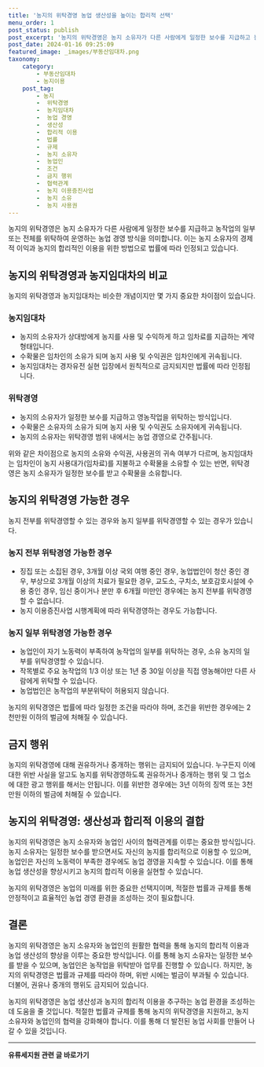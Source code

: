 ```yaml
---
title: '농지의 위탁경영 농업 생산성을 높이는 합리적 선택'
menu_order: 1
post_status: publish
post_excerpt: '농지의 위탁경영은 농지 소유자가 다른 사람에게 일정한 보수를 지급하고 농작업의 일부 또는 전체를 위탁하여 운영하는 농업 경영 방식을 의미합니다. 이는 농지 소유자의 경제적 이익과 농지의 합리적인 이용을 위한 방법으로 법률에 따라 인정되고 있습니다.'
post_date: 2024-01-16 09:25:09
featured_image: _images/부동산임대차.png
taxonomy:
    category:
        - 부동산임대차
        - 농지이용
    post_tag:
        - 농지
        -  위탁경영
        -  농지임대차
        -  농업 경영
        -  생산성
        -  합리적 이용
        -  법률
        -  규제
        -  농지 소유자
        -  농업인
        -  조건
        -  금지 행위
        -  협력관계
        -  농지 이용증진사업
        -  농지 소유
        -  농지 사용권
---
```



농지의 위탁경영은 농지 소유자가 다른 사람에게 일정한 보수를 지급하고 농작업의 일부 또는 전체를 위탁하여 운영하는 농업 경영 방식을 의미합니다. 이는 농지 소유자의 경제적 이익과 농지의 합리적인 이용을 위한 방법으로 법률에 따라 인정되고 있습니다.

## 농지의 위탁경영과 농지임대차의 비교

농지의 위탁경영과 농지임대차는 비슷한 개념이지만 몇 가지 중요한 차이점이 있습니다.

### 농지임대차

- 농지의 소유자가 상대방에게 농지를 사용 및 수익하게 하고 임차료를 지급하는 계약 형태입니다.
- 수확물은 임차인의 소유가 되며 농지 사용 및 수익권은 임차인에게 귀속됩니다.
- 농지임대차는 경자유전 실현 입장에서 원칙적으로 금지되지만 법률에 따라 인정됩니다.

### 위탁경영

- 농지의 소유자가 일정한 보수를 지급하고 영농작업을 위탁하는 방식입니다.
- 수확물은 소유자의 소유가 되며 농지 사용 및 수익권도 소유자에게 귀속됩니다.
- 농지의 소유자는 위탁경영 범위 내에서는 농업 경영으로 간주됩니다.

위와 같은 차이점으로 농지의 소유와 수익권, 사용권의 귀속 여부가 다르며, 농지임대차는 임차인이 농지 사용대가(임차료)를 지불하고 수확물을 소유할 수 있는 반면, 위탁경영은 농지 소유자가 일정한 보수를 받고 수확물을 소유합니다. 

## 농지의 위탁경영 가능한 경우

농지 전부를 위탁경영할 수 있는 경우와 농지 일부를 위탁경영할 수 있는 경우가 있습니다.

### 농지 전부 위탁경영 가능한 경우

- 징집 또는 소집된 경우, 3개월 이상 국외 여행 중인 경우, 농업법인이 청산 중인 경우, 부상으로 3개월 이상의 치료가 필요한 경우, 교도소, 구치소, 보호감호시설에 수용 중인 경우, 임신 중이거나 분만 후 6개월 미만인 경우에는 농지 전부를 위탁경영할 수 없습니다.
- 농지 이용증진사업 시행계획에 따라 위탁경영하는 경우도 가능합니다.

### 농지 일부 위탁경영 가능한 경우

- 농업인이 자기 노동력이 부족하여 농작업의 일부를 위탁하는 경우, 소유 농지의 일부를 위탁경영할 수 있습니다.
- 작목별로 주요 농작업의 1/3 이상 또는 1년 중 30일 이상을 직접 영농해야만 다른 사람에게 위탁할 수 있습니다.
- 농업법인은 농작업의 부분위탁이 허용되지 않습니다.

농지의 위탁경영은 법률에 따라 일정한 조건을 따라야 하며, 조건을 위반한 경우에는 2천만원 이하의 벌금에 처해질 수 있습니다.

## 금지 행위

농지의 위탁경영에 대해 권유하거나 중개하는 행위는 금지되어 있습니다. 누구든지 이에 대한 위반 사실을 알고도 농지를 위탁경영하도록 권유하거나 중개하는 행위 및 그 업소에 대한 광고 행위를 해서는 안됩니다. 이를 위반한 경우에는 3년 이하의 징역 또는 3천만원 이하의 벌금에 처해질 수 있습니다.

## 농지의 위탁경영: 생산성과 합리적 이용의 결합

농지의 위탁경영은 농지 소유자와 농업인 사이의 협력관계를 이루는 중요한 방식입니다. 농지 소유자는 일정한 보수를 받으면서도 자신의 농지를 합리적으로 이용할 수 있으며, 농업인은 자신의 노동력이 부족한 경우에도 농업 경영을 지속할 수 있습니다. 이를 통해 농업 생산성을 향상시키고 농지의 합리적 이용을 실현할 수 있습니다.

농지의 위탁경영은 농업의 미래를 위한 중요한 선택지이며, 적절한 법률과 규제를 통해 안정적이고 효율적인 농업 경영 환경을 조성하는 것이 필요합니다.

## 결론

농지의 위탁경영은 농지 소유자와 농업인의 원활한 협력을 통해 농지의 합리적 이용과 농업 생산성의 향상을 이루는 중요한 방식입니다. 이를 통해 농지 소유자는 일정한 보수를 받을 수 있으며, 농업인은 농작업을 위탁받아 업무를 진행할 수 있습니다. 하지만, 농지의 위탁경영은 법률과 규제를 따라야 하며, 위반 시에는 벌금이 부과될 수 있습니다. 더불어, 권유나 중개의 행위도 금지되어 있습니다.

농지의 위탁경영은 농업 생산성과 농지의 합리적 이용을 추구하는 농업 환경을 조성하는데 도움을 줄 것입니다. 적절한 법률과 규제를 통해 농지의 위탁경영을 지원하고, 농지 소유자와 농업인의 협력을 강화해야 합니다. 이를 통해 더 발전된 농업 사회를 만들어 나갈 수 있을 것입니다.
<!-- wp:separator -->
<hr class="wp-block-separator has-alpha-channel-opacity"/>
<!-- /wp:separator -->

<!-- wp:group {"backgroundColor":"base","layout":{"type":"constrained"}} -->
<div class="wp-block-group has-base-background-color has-background"><!-- wp:paragraph {"align":"center","fontSize":"medium"} -->
<p class="has-text-align-center has-large-font-size"><strong>유류세지원 관련 글 바로가기</strong></p>
<!-- /wp:paragraph -->


<!-- wp:latest-posts
{"categories":[{"id":14360,"count":19,"description":"","link":"https://uknowlaw.com/category/%ec%9c%a0%eb%a5%98%ec%84%b8%ec%a7%80%ec%9b%90/","name":"유류세지원","slug":"유류세지원","taxonomy":"category","parent":0,"meta":[],"_links":{"self":[{"href":"https://uknowlaw.com/wp-json/wp/v2/categories/14360"}],"collection":[{"href":"https://uknowlaw.com/wp-json/wp/v2/categories"}],"about":[{"href":"https://uknowlaw.com/wp-json/wp/v2/taxonomies/category"}],"wp:post_type":[{"href":"https://uknowlaw.com/wp-json/wp/v2/posts?categories=14360"}],"curies":[{"name":"wp","href":"https://api.w.org/{rel}","templated":true}]}}],"postsToShow":100,"excerptLength":28,"postLayout":"grid","columns":2,"featuredImageAlign":"left","featuredImageSizeSlug":"large","fontSize":"small"} /--></div>
<!-- /wp:group -->